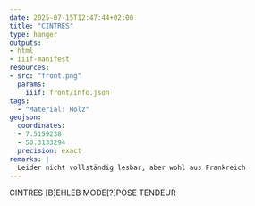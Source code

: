 ```yaml
---
date: 2025-07-15T12:47:44+02:00
title: "CINTRES"
type: hanger
outputs:
- html
- iiif-manifest
resources:
- src: "front.png"
  params:
    iiif: front/info.json
tags:
  - "Material: Holz"
geojson:
  coordinates:
  - 7.5159238
  - 50.3133294
  precision: exact
remarks: |
  Leider nicht vollständig lesbar, aber wohl aus Frankreich
---
```

CINTRES
[B]EHLEB
MODE[?]POSE
TENDEUR
